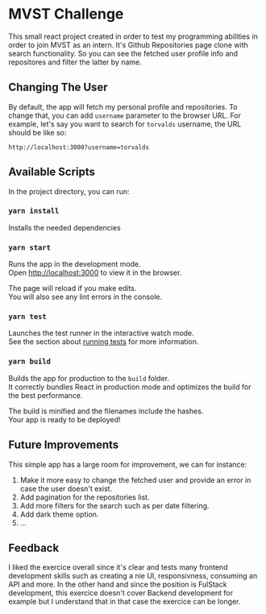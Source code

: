 # MVST Challenge
This small react project created in order to test my programming abilities in order to join MVST as an intern.
It's Github Repositories page clone with search functionality. So you can see the fetched user profile info and repositores and filter the latter by name.

## Changing The User
By default, the app will fetch my personal profile and repositories. To change that, you can add `username` parameter to the browser URL. For example, let's say you want to search for `torvalds` username, the URL should be like so:

````
http://localhost:3000?username=torvalds
````

## Available Scripts

In the project directory, you can run:
### `yarn install`

Installs the needed dependencies

### `yarn start`

Runs the app in the development mode.\
Open [http://localhost:3000](http://localhost:3000) to view it in the browser.

The page will reload if you make edits.\
You will also see any lint errors in the console.

### `yarn test`

Launches the test runner in the interactive watch mode.\
See the section about [running tests](https://facebook.github.io/create-react-app/docs/running-tests) for more information.

### `yarn build`

Builds the app for production to the `build` folder.\
It correctly bundles React in production mode and optimizes the build for the best performance.

The build is minified and the filenames include the hashes.\
Your app is ready to be deployed!

## Future Improvements
This simple app has a large room for improvement, we can for instance:
1. Make it more easy to change the fetched user and provide an error in case the user doesn't exist.
2. Add pagination for the repositories list.
3. Add more filters for the search such as per date filtering.
4. Add dark theme option.
6. ...

## Feedback
I liked the exercice overall since it's clear and tests many frontend development skills such as creating a nie UI, responsivness, consuming an API and more.
In the other hand and since the position is FulStack development, this exercice doesn't cover Backend development for example but I understand that in that case the exercice can be longer.
